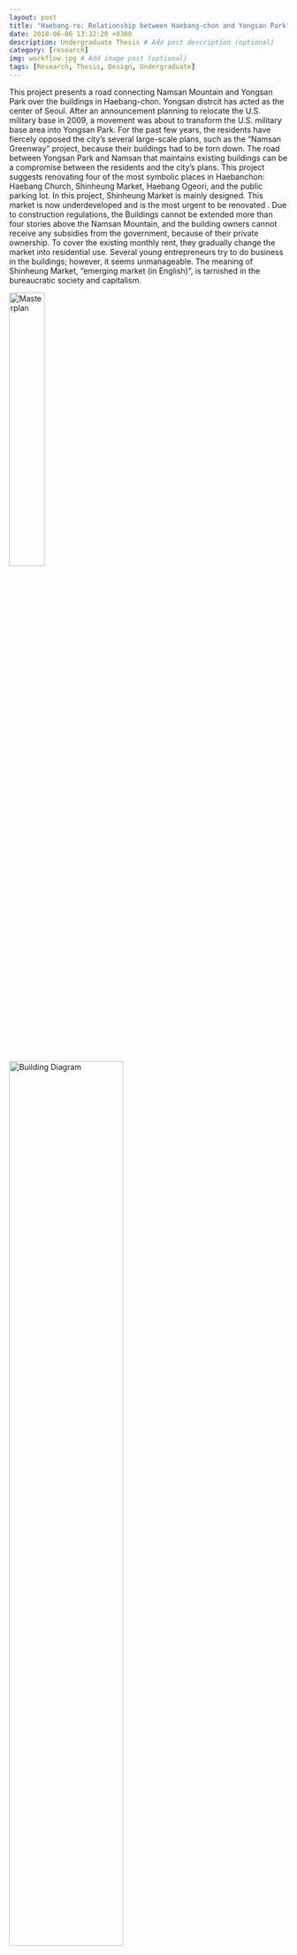 ```yaml
---
layout: post
title: "Haebang-ro: Relationship between Haebang-chon and Yongsan Park"
date: 2018-06-06 13:32:20 +0300
description: Undergraduate Thesis # Add post description (optional)
category: [research]
img: workflow.jpg # Add image post (optional)
tags: [Research, Thesis, Design, Undergraduate]
---
```

This project presents a road connecting Namsan Mountain and Yongsan Park over the buildings in Haebang-chon. Yongsan distrcit has acted as the center of Seoul. After an announcement planning to relocate the U.S. military base in 2009, a movement was about to transform the U.S. military base area into Yongsan Park. For the past few years, the residents have fiercely opposed the city’s several large-scale plans, such as the “Namsan Greenway” project, because their buildings had to be torn down. The road between Yongsan Park and Namsan that maintains existing buildings can be a compromise between the residents and the city’s plans. This project suggests renovating four of the most symbolic places in Haebanchon: Haebang Church, Shinheung Market, Haebang Ogeori, and the public parking lot. In this project, Shinheung Market is mainly designed. This market is now underdeveloped and is the most urgent to be renovated . Due to construction regulations, the Buildings cannot be extended more than four stories above the Namsan Mountain, and the building owners cannot receive any subsidies from the government, because of their private ownership. To cover the existing monthly rent, they gradually change the market into residential use. Several young entrepreneurs try to do business in the buildings; however, it seems unmanageable. The meaning of Shinheung Market, “emerging market (in English)”, is tarnished in the bureaucratic society and capitalism.

<img src="https://drive.google.com/uc?export=view&id=1wK33r8b2t4g8-Ge9bPKs4iAd68XIoXSg" style="width:35.6%;" alt="Masterplan">
<img src="https://drive.google.com/uc?export=view&id=16481Pl6OhQMf214AMYvS8zjSF45IZXcN" style="width:64%;" alt="Building Diagram">
<img src="https://drive.google.com/uc?export=view&id=1GKx14ctdutetLO-aCgenypTVhev-hZNe" style="width:100%;" alt="Process Diagram">
